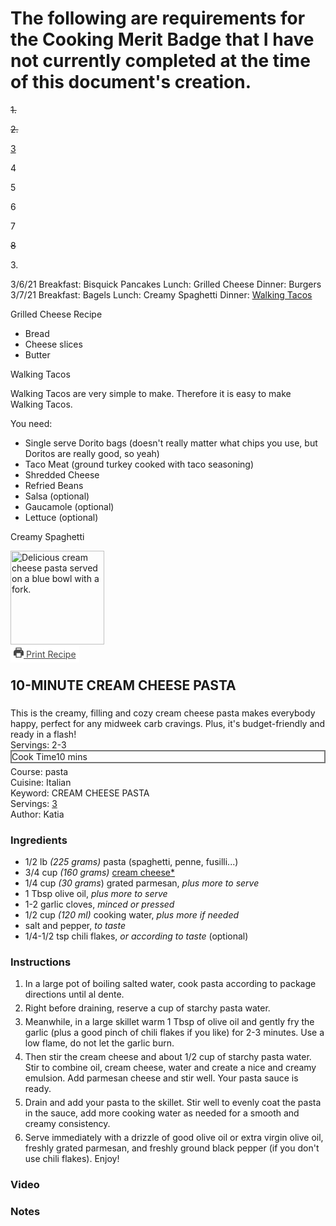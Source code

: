 # The following are requirements for the Cooking Merit Badge that I have not currently completed at the time of this document's creation.

~~1.~~

~~2.~~

[3](#requirement3)

4

5

6

7

~~8~~



<a name="requirement3">3.</a>

3/6/21
Breakfast: Bisquick Pancakes
Lunch: Grilled Cheese
Dinner: Burgers
3/7/21
Breakfast: Bagels
Lunch: Creamy Spaghetti
Dinner: [Walking Tacos](#walkingtacos)

Grilled Cheese Recipe

<ul>
    <li>
        Bread 
    </li>
    <li>
        Cheese slices
    </li>
    <li>
        Butter
    </li>
</ul>

<a name="walkingtacos">Walking Tacos</a>

Walking Tacos are very simple to make. Therefore it is easy to make Walking Tacos.

You need:

<ul>
    <li>
    Single serve Dorito bags (doesn't really matter what chips you use, but Doritos are really good, so yeah)
    </li>
    <li>
    Taco Meat (ground turkey cooked with taco seasoning)
    </li>
    <li>
    Shredded Cheese
    </li>
    <li>
    Refried Beans
    </li>
    <li>
    Salsa (optional)
    </li>
    <li>
    Gaucamole (optional)
    </li>
    <li>
    Lettuce (optional)
    </li>
</ul>



Creamy Spaghetti

<div id="wprm-recipe-container-5820" class="wprm-recipe-container" data-recipe-id="5820" data-servings="3"><div class="wprm-recipe wprm-recipe-template-compact"><div class="wprm-container-float-right">
	<div class="wprm-recipe-image wprm-block-image-normal"><img style="border-width: 0px;border-style: solid;border-color: #666666;" data-pin-nopin="true" width="150" height="150" src="https://theclevermeal.com/wp-content/uploads/2019/12/IMG_7879-150x150.jpg" class="attachment-150x150 size-150x150" alt="Delicious cream cheese pasta served on a blue bowl with a fork." loading="lazy" srcset="https://theclevermeal.com/wp-content/uploads/2019/12/IMG_7879-150x150.jpg 150w, https://theclevermeal.com/wp-content/uploads/2019/12/IMG_7879-500x500.jpg 500w, https://theclevermeal.com/wp-content/uploads/2019/12/IMG_7879-720x720.jpg 720w, https://theclevermeal.com/wp-content/uploads/2019/12/IMG_7879-360x360.jpg 360w, https://theclevermeal.com/wp-content/uploads/2019/12/IMG_7879-180x180.jpg 180w, https://theclevermeal.com/wp-content/uploads/2019/12/IMG_7879-585x585.jpg 585w" sizes="(max-width: 150px) 100vw, 150px"></div>
	<div class="wprm-spacer" style="height: 5px"></div>
	<a href="https://theclevermeal.com/wprm_print/recipe/5820" style="color: #444444;background-color: #ffffff;border-color: #777777;border-radius: 0px;padding: 5px 5px;" class="wprm-recipe-print wprm-recipe-link wprm-print-recipe-shortcode wprm-block-text-normal wprm-recipe-print-wide-button wprm-recipe-link-wide-button wprm-color-accent" data-recipe-id="5820" target="_blank" rel="nofollow"><span class="wprm-recipe-icon wprm-recipe-print-icon"><svg xmlns="http://www.w3.org/2000/svg" xmlns:xlink="http://www.w3.org/1999/xlink" x="0px" y="0px" width="16px" height="16px" viewBox="0 0 24 24"><g><path fill="#444444" d="M19,5.09V1c0-0.552-0.448-1-1-1H6C5.448,0,5,0.448,5,1v4.09C2.167,5.569,0,8.033,0,11v7c0,0.552,0.448,1,1,1h4v4c0,0.552,0.448,1,1,1h12c0.552,0,1-0.448,1-1v-4h4c0.552,0,1-0.448,1-1v-7C24,8.033,21.833,5.569,19,5.09z M7,2h10v3H7V2z M17,22H7v-9h10V22z M18,10c-0.552,0-1-0.448-1-1c0-0.552,0.448-1,1-1s1,0.448,1,1C19,9.552,18.552,10,18,10z"></path></g></svg></span> Print Recipe</a>
<h2 class="wprm-recipe-name wprm-block-text-bold">10-MINUTE CREAM CHEESE PASTA</h2>
<div class="wprm-spacer" style="height: 5px"></div>
<div class="wprm-recipe-summary wprm-block-text-normal"><span style="display: block;">This is the creamy, filling and cozy cream cheese pasta makes everybody happy, perfect for any midweek carb cravings. Plus, it's budget-friendly and ready in a flash!</span><div class="wprm-spacer"></div><span style="display: block;">Servings: 2-3</span></div>
<div class="wprm-spacer"></div>
<div class="wprm-recipe-meta-container wprm-recipe-times-container wprm-recipe-details-container wprm-recipe-details-container-table wprm-block-text-normal wprm-recipe-table-borders-top-bottom wprm-recipe-table-borders-inside" style="border-width: 1px;border-style: solid;border-color: #777777;"><div class="wprm-recipe-block-container wprm-recipe-block-container-table wprm-block-text-normal wprm-recipe-time-container wprm-recipe-cook-time-container" style="border-width: 1px;border-style: solid;border-color: #777777;"><span class="wprm-recipe-details-label wprm-block-text-faded wprm-recipe-time-label wprm-recipe-cook-time-label">Cook Time</span><span class="wprm-recipe-time wprm-block-text-normal"><span class="wprm-recipe-details wprm-recipe-details-minutes wprm-recipe-cook_time wprm-recipe-cook_time-minutes">10</span> <span class="wprm-recipe-details-unit wprm-recipe-details-minutes wprm-recipe-cook_time-unit wprm-recipe-cook_timeunit-minutes">mins</span></span></div></div>
<div class="wprm-spacer" style="height: 5px"></div>
<div class="wprm-recipe-meta-container wprm-recipe-tags-container wprm-recipe-details-container wprm-recipe-details-container-inline wprm-block-text-normal" style=""><div class="wprm-recipe-block-container wprm-recipe-block-container-inline wprm-block-text-normal wprm-recipe-tag-container wprm-recipe-course-container" style=""><span class="wprm-recipe-details-label wprm-block-text-faded wprm-recipe-tag-label wprm-recipe-course-label">Course: </span><span class="wprm-recipe-course wprm-block-text-normal">pasta</span></div><div class="wprm-recipe-block-container wprm-recipe-block-container-inline wprm-block-text-normal wprm-recipe-tag-container wprm-recipe-cuisine-container" style=""><span class="wprm-recipe-details-label wprm-block-text-faded wprm-recipe-tag-label wprm-recipe-cuisine-label">Cuisine: </span><span class="wprm-recipe-cuisine wprm-block-text-normal">Italian</span></div><div class="wprm-recipe-block-container wprm-recipe-block-container-inline wprm-block-text-normal wprm-recipe-tag-container wprm-recipe-keyword-container" style=""><span class="wprm-recipe-details-label wprm-block-text-faded wprm-recipe-tag-label wprm-recipe-keyword-label">Keyword: </span><span class="wprm-recipe-keyword wprm-block-text-normal">CREAM CHEESE PASTA</span></div></div>
<div class="wprm-recipe-block-container wprm-recipe-block-container-inline wprm-block-text-normal wprm-recipe-servings-container" style=""><span class="wprm-recipe-details-label wprm-block-text-faded wprm-recipe-servings-label">Servings: </span><a href="#" class="wprm-recipe-servings-link" aria-label="Adjust recipe servings" aria-expanded="false"><span class="wprm-recipe-servings wprm-recipe-details wprm-recipe-servings-5820 wprm-recipe-servings-adjustable-tooltip wprm-block-text-normal" data-recipe="5820" aria-label="Adjust recipe servings" data-servings="3" data-original-servings="3">3</span></a></div>

<div class="wprm-recipe-block-container wprm-recipe-block-container-inline wprm-block-text-normal wprm-recipe-author-container" style=""><span class="wprm-recipe-details-label wprm-block-text-faded wprm-recipe-author-label">Author: </span><span class="wprm-recipe-details wprm-recipe-author wprm-block-text-normal">Katia</span></div>


<div class="wprm-recipe-ingredients-container wprm-recipe-5820-ingredients-container wprm-block-text-normal" data-recipe="5820" data-servings="3"><h3 class="wprm-recipe-header wprm-recipe-ingredients-header wprm-block-text-bold wprm-align-left wprm-header-decoration-none" style="">Ingredients</h3><div class="wprm-recipe-ingredient-group"><ul class="wprm-recipe-ingredients"><li class="wprm-recipe-ingredient" style="list-style-type: disc;"><span class="wprm-recipe-ingredient-amount">1/2 lb</span> <span class="wprm-recipe-ingredient-unit"><em>(225 grams)</em></span> <span class="wprm-recipe-ingredient-name">pasta (spaghetti, penne, fusilli...)</span></li><li class="wprm-recipe-ingredient" style="list-style-type: disc;"><span class="wprm-recipe-ingredient-amount">3/4 cup</span> <span class="wprm-recipe-ingredient-unit"><em>(160 grams)</em></span> <span class="wprm-recipe-ingredient-name"><a href="https://amzn.to/2PYGVP6" class="wprm-recipe-ingredient-link">cream cheese*</a></span></li><li class="wprm-recipe-ingredient" style="list-style-type: disc;"><span class="wprm-recipe-ingredient-amount">1/4 cup</span> <span class="wprm-recipe-ingredient-unit"><em>(30 grams</em>)</span> <span class="wprm-recipe-ingredient-name">grated parmesan, <em>plus more to serve</em></span></li><li class="wprm-recipe-ingredient" style="list-style-type: disc;"><span class="wprm-recipe-ingredient-amount">1</span> <span class="wprm-recipe-ingredient-unit">Tbsp</span> <span class="wprm-recipe-ingredient-name">olive oil, <em>plus more to serve</em></span></li><li class="wprm-recipe-ingredient" style="list-style-type: disc;"><span class="wprm-recipe-ingredient-amount">1-2</span> <span class="wprm-recipe-ingredient-name">garlic cloves,<em> minced or pressed</em></span></li><li class="wprm-recipe-ingredient" style="list-style-type: disc;"><span class="wprm-recipe-ingredient-amount">1/2 cup</span> <span class="wprm-recipe-ingredient-unit"><em>(120 ml)</em></span> <span class="wprm-recipe-ingredient-name">cooking water, <em>plus more if needed</em></span></li><li class="wprm-recipe-ingredient" style="list-style-type: disc;"><span class="wprm-recipe-ingredient-name">salt and pepper, <em>to taste</em></span></li><li class="wprm-recipe-ingredient" style="list-style-type: disc;"><span class="wprm-recipe-ingredient-amount">1/4-1/2</span> <span class="wprm-recipe-ingredient-unit">tsp</span> <span class="wprm-recipe-ingredient-name">chili flakes, <em>or according to taste</em></span> <span class="wprm-recipe-ingredient-notes wprm-recipe-ingredient-notes-faded">(optional)</span></li></ul></div></div>
<div class="wprm-recipe-instructions-container wprm-block-text-normal" data-recipe="5820"><h3 class="wprm-recipe-header wprm-recipe-instructions-header wprm-block-text-bold wprm-align-left wprm-header-decoration-none" style="">Instructions</h3><div class="wprm-recipe-instruction-group"><ul class="wprm-recipe-instructions"><li id="wprm-recipe-5820-step-0-0" class="wprm-recipe-instruction" style="list-style-type: decimal;"><div class="wprm-recipe-instruction-text" style="margin-bottom: 5px"><span style="display: block;">In a large pot of boiling salted water, cook pasta according to package directions until al dente.</span></div></li><li id="wprm-recipe-5820-step-0-1" class="wprm-recipe-instruction" style="list-style-type: decimal;"><div class="wprm-recipe-instruction-text" style="margin-bottom: 5px"><span style="display: block;">Right before draining, reserve a cup of starchy pasta water.</span></div></li><li id="wprm-recipe-5820-step-0-2" class="wprm-recipe-instruction" style="list-style-type: decimal;"><div class="wprm-recipe-instruction-text" style="margin-bottom: 5px"><span style="display: block;">Meanwhile, in a large skillet warm 1 Tbsp of olive oil and gently fry the garlic (plus a good pinch of chili flakes if you like) for 2-3 minutes. Use a low flame, do not let the garlic burn.</span></div></li><li id="wprm-recipe-5820-step-0-3" class="wprm-recipe-instruction" style="list-style-type: decimal;"><div class="wprm-recipe-instruction-text" style="margin-bottom: 5px"><span style="display: block;">Then stir the cream cheese and about 1/2 cup of starchy pasta water. Stir to combine oil, cream cheese, water and create a nice and creamy emulsion. Add parmesan cheese and stir well. Your pasta sauce is ready.</span></div></li><li id="wprm-recipe-5820-step-0-4" class="wprm-recipe-instruction" style="list-style-type: decimal;"><div class="wprm-recipe-instruction-text" style="margin-bottom: 5px"><span style="display: block;">Drain and add your pasta to the skillet. Stir well to evenly coat the pasta in the sauce, add more cooking water as needed for a smooth and creamy consistency. </span></div></li><li id="wprm-recipe-5820-step-0-5" class="wprm-recipe-instruction" style="list-style-type: decimal;"><div class="wprm-recipe-instruction-text" style="margin-bottom: 5px"><span style="display: block;">Serve immediately with a drizzle of good olive oil or extra virgin olive oil, freshly grated parmesan, and freshly ground black pepper (if you don't use chili flakes). Enjoy!</span></div></li></ul></div></div>
<div id="wprm-recipe-video-container-5820" class="wprm-recipe-video-container"><h3 class="wprm-recipe-header wprm-recipe-video-header wprm-block-text-bold wprm-align-left wprm-header-decoration-none" style="">Video</h3><div class="wprm-recipe-video">
<div class="adthrive-video-player in-post" itemscope="" itemtype="https://schema.org/VideoObject" data-video-id="7xcQPAsU" data-player-type="" override-embed="">
			<meta itemprop="uploadDate" content="Fri Jul 03 2020 00:00:00 GMT+0000 (Coordinated Universal Time)">
		<meta itemprop="name" content="10-Minute Cream Cheese Pasta">
		<meta itemprop="description" content="This easy and quick cream cheese pasta requires only 5 ingredients and it's ready in 10 minutes. It makes a delicious, creamy, and convenient weeknight meal.">
		<meta itemprop="thumbnailUrl" content="https://content.jwplatform.com/thumbs/7xcQPAsU-720.jpg">
		<meta itemprop="contentUrl" content="https://content.jwplatform.com/videos/7xcQPAsU.mp4">
	</div>
</div></div>
<div class="wprm-recipe-notes-container wprm-block-text-normal"><h3 class="wprm-recipe-header wprm-recipe-notes-header wprm-block-text-bold wprm-align-left wprm-header-decoration-none" style="">Notes</h3></div>